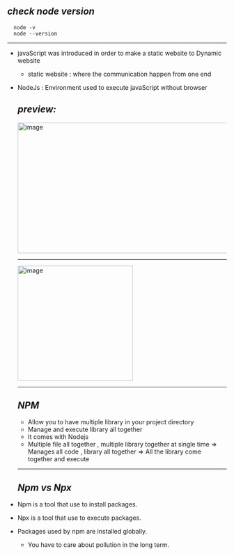 ## _check node version_

      node -v
      node --version

---

- javaScript was introduced in order to make a static website to Dynamic website
  - static website : where the communication happen from one end
- NodeJs : Environment used to execute javaScript without browser

  ## _preview:_

  <img width="700" height="300" alt="image" src="https://user-images.githubusercontent.com/92440897/196607204-581791a7-6d03-4529-8e60-ccc785a1fc26.png">

  ***

  <img width="264" alt="image" src="https://user-images.githubusercontent.com/92440897/196610050-17448dab-267b-4bb5-ab30-618b6ee213af.png">

  ***

  ## _NPM_

  - Allow you to have multiple library in your project directory
  - Manage and execute library all together
  - It comes with Nodejs
  - Multiple file all together , multiple library together at single time => Manages all code , library all together => All the library come together and execute

  ***

  ## _Npm vs Npx_

- Npm is a tool that use to install packages.
- Npx is a tool that use to execute packages.
- Packages used by npm are installed globally.
  - You have to care about pollution in the long term.
